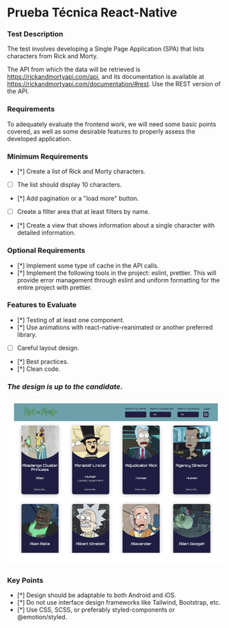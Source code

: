 # Prueba Técnica React-Native
### Test Description
The test involves developing a Single Page Application (SPA) that lists characters from Rick and Morty.

The API from which the data will be retrieved is https://rickandmortyapi.com/api, and its documentation is available at https://rickandmortyapi.com/documentation/#rest. Use the REST version of the API.

### Requirements
To adequately evaluate the frontend work, we will need some basic points covered, as well as some desirable features to properly assess the developed application.

### Minimum Requirements
- [*] Create a list of Rick and Morty characters.
- [ ] The list should display 10 characters.
- [*] Add pagination or a "load more" button.
- [ ] Create a filter area that at least filters by name.
- [*] Create a view that shows information about a single character with detailed information.

### Optional Requirements
- [*] Implement some type of cache in the API calls.
- [*] Implement the following tools in the project: eslint, prettier. This will provide error management through eslint and uniform formatting for the entire project with prettier.

### Features to Evaluate
- [*] Testing of at least one component.
- [*] Use animations with react-native-reanimated or another preferred library.
- [ ] Careful layout design.
- [*] Best practices.
- [*] Clean code.

### *The design is up to the candidate.*
![mockUp](docs/mockUp.png)

### Key Points
- [*] Design should be adaptable to both Android and iOS.
- [*] Do not use interface design frameworks like Tailwind, Bootstrap, etc.
- [*] Use CSS, SCSS, or preferably styled-components or @emotion/styled.
